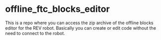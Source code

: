 # offline_ftc_blocks_editor
This is a repo where you can access the zip archive of the offline blocks editor for the REV robot. Basically you can create or edit code without the need to connect to the robot.

